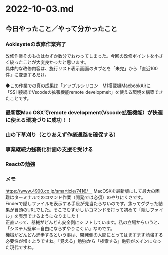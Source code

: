 # 2022-10-03.md

## 今日やったこと／やって分かったこと

### Aokisysteの改修作業完了

改修作業そのものはわずか数分でおわってしまった。今回の改修ポイントを小さく絞ったことが大変良かったと思います。  
具体的な改修内容は、施行リスト表示画面のタブ名を「未完」から「直近100件」に変更するだけ。

◆この作業での真の成果は「アップルシリコン　M1搭載機MacbookAirに「SSH接続でVscodeの拡張機能remote developmeit」を使える環境を構築できたことです。  

### 最新版Mac OSXでremote development(Vscode拡張機能）が快適に使える環境づりに成功！！





### 山の下草刈り（とりあえず作業通路を確保する）




### 事業継続力強靭化計画の支援を受ける



### Reactの勉強



### メモ

https://www.4900.co.jp/smarticle/7416/　  MacOSXを最新版にして最大の困難はターミナルでのコマンド作業（開発では必須）のやりにくさです。  
Finderで隠しファイルを表示する手段が見当たらないのです。焦ってググった結果が冒頭のURLでした。そこでむすかしいコマンドを打って初めて「隠しファイル」を表示できるようになりました！  
正直いって、器械がどんどん安全側にシフトしています。私の立場からいうと、「システム堅牢＝自由にならずやりにくい」なのです。  
機械がどんどん進歩するという事は、開発側の人間にとってはますます勉強する必要性が増すようですね。「覚える」勉強から「検索する」勉強がメインになった現代ですね。




